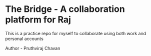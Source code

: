 # The Bridge - A collaboration platform for Raj
This is a practice repo for myself to collaborate using both work and personal accounts

Author - Pruthviraj Chavan
